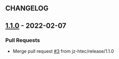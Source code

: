 ## CHANGELOG


<a name="1.1.0"></a>
## [1.1.0] - 2022-02-07
### Pull Requests
- Merge pull request [#3](https://github.com/jz-htec/actiontest/issues/3) from jz-htec/release/1.1.0


[Unreleased]: https://github.com/jz-htec/actiontest/compare/1.1.0...HEAD
[1.1.0]: https://github.com/jz-htec/actiontest/compare/1.0.0...1.1.0
